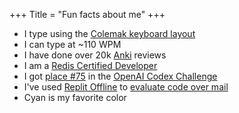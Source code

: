 +++
Title = "Fun facts about me"
+++

- I type using the [Colemak keyboard layout](https://colemak.com/)
- I can type at ~110 WPM
- I have done over 20k [Anki](https://apps.ankiweb.net/) reviews 
- I am a [Redis Certified Developer](https://university.redis.com/certification/)
- I got [place #75](https://challenge.openai.com/codex/results/YXV0aDB8NjExMmIxZjcyNDU0ZjIwMDZhMjY4ZmY3) in the [OpenAI Codex Challenge](https://challenge.openai.com/)
- I've used [Replit Offline](https://offline.repl.it/) to [evaluate code over mail](https://twitter.com/amasad/status/1442672024397045761)
- Cyan is my favorite color
